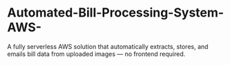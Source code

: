 # Automated-Bill-Processing-System-AWS-
A fully serverless AWS solution that automatically extracts, stores, and emails bill data from uploaded images — no frontend required.
